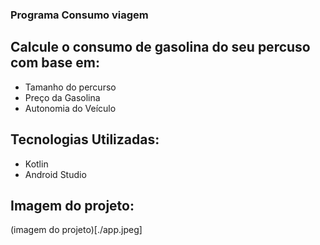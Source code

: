 ### Programa Consumo viagem
## Calcule o consumo de gasolina do seu percuso com base em:
- Tamanho do percurso
- Preço da Gasolina
- Autonomia do Veículo
## Tecnologias Utilizadas:
- Kotlin
- Android Studio
## Imagem do projeto:
(imagem do projeto)[./app.jpeg]